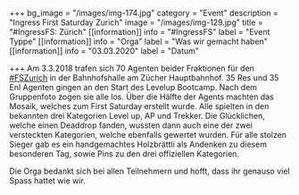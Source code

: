 +++
bg_image = "/images/img-174.jpg"
category = "Event"
description = "Ingress First Saturday Zurich"
image = "/images/img-129.jpg"
title = "#IngressFS: Zürich"
[[information]]
info = "#IngressFS"
label = "Event Typpe"
[[information]]
info = "Orga"
label = "Was wir gemacht haben"
[[information]]
info = "03.03.2020"
label = "Datum"

+++
Am 3.3.2018 trafen sich 70 Agenten beider Fraktionen für den [#FSZurich](https://plus.google.com/s/%23FSZurich/posts) in der Bahnhofshalle am Zücher Hauptbahnhof. 35 Res und 35 Enl Agenten gingen an den Start des Levelup Bootcamp. Nach dem Gruppenfoto zogen sie alle los. Über die Hälfte der Agents machten das Mosaik, welches zum First Saturday erstellt wurde. Alle spielten in den bekannten drei Kategorien Level up, AP und Trekker. Die Glücklichen, welche einen Deaddrop fanden, wussten dann auch eine der zwei versteckten Kategorien, welche ebenfalls gewertet wurden. Für alle stolzen Sieger gab es ein handgemachtes Holzbrättli als Andenken zu diesem besonderen Tag, sowie Pins zu den drei offiziellen Kategorien.

Die Orga bedankt sich bei allen Teilnehmern und hofft, dass ihr genauso viel Spass hattet wie wir.